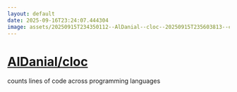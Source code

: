 ```yaml
---
layout: default
date: 2025-09-16T23:24:07.444304
image: assets/20250915T234350112--AlDanial--cloc--20250915T235603813--cropped.png
---
```


# [AlDanial/cloc](https://github.com/AlDanial/cloc)

counts lines of code across programming languages
